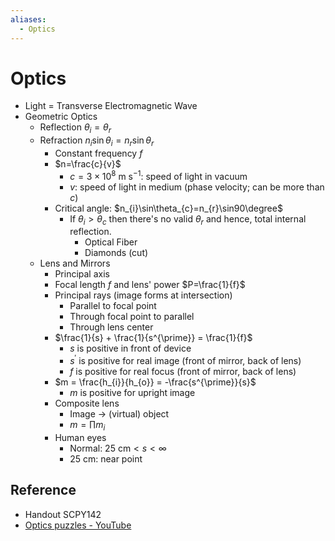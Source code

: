 ```yaml
---
aliases:
  - Optics
---
```


# Optics

- Light = Transverse Electromagnetic Wave
- Geometric Optics
	- Reflection $\theta_{i}=\theta_{r}$
	- Refraction $n_{i}\sin\theta_{i}=n_{r}\sin\theta_{r}$
		- Constant frequency $f$
		- $n=\frac{c}{v}$
			- $c=3\times10^{8}\text{ m}\text{ s}^{-1}$: speed of light in vacuum
			- $v$: speed of light in medium (phase velocity; can be more than $c$)
		- Critical angle: $n_{i}\sin\theta_{c}=n_{r}\sin90\degree$
			- If $\theta_{i}>\theta_{c}$ then there's no valid $\theta_{r}$ and hence, total internal reflection.
				- Optical Fiber
				- Diamonds (cut)
	- Lens and Mirrors
		- Principal axis
		- Focal length $f$ and lens' power $P=\frac{1}{f}$
		- Principal rays (image forms at intersection)
			- Parallel to focal point
			- Through focal point to parallel
			- Through lens center
		- $\frac{1}{s} + \frac{1}{s^{\prime}} = \frac{1}{f}$
			- $s$ is positive in front of device
			- $s^{\prime}$ is positive for real image (front of mirror, back of lens)
			- $f$ is positive for real focus (front of mirror, back of lens)
		- $m = \frac{h_{i}}{h_{o}} = -\frac{s^{\prime}}{s}$
			- $m$ is positive for upright image
		- Composite lens
			- Image → (virtual) object
			- $m=\prod m_{i}$
		- Human eyes
			- Normal: $25\text{ cm}<s<\infty$
			- $25\text{ cm}$: near point

## Reference

- Handout SCPY142
- [Optics puzzles - YouTube](https://youtube.com/playlist?list=PLZHQObOWTQDMKqfyUvG2kTlYt-QQ2x-ui&si=KIIiJs4I-iDlFSS4)

